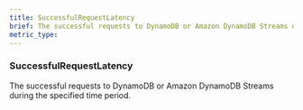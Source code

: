 ```yaml
---
title: SuccessfulRequestLatency
brief: The successful requests to DynamoDB or Amazon DynamoDB Streams during the specified time period.
metric_type:
---
```

### SuccessfulRequestLatency

The successful requests to DynamoDB or Amazon DynamoDB Streams during the specified time period.
